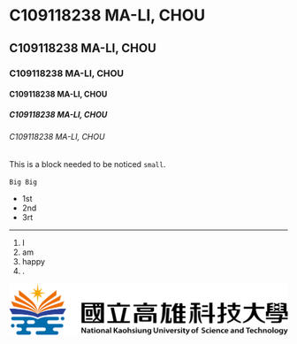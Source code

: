 # C109118238 MA-LI, CHOU
## C109118238 MA-LI, CHOU
### C109118238 MA-LI, CHOU
#### C109118238 MA-LI, CHOU
##### C109118238 MA-LI, CHOU
###### C109118238 MA-LI, CHOU

This is a block needed to be noticed `small`.

``
Big
Big
``

* 1st
* 2nd
* 3rt

---

1. I
2. am
3. happy
4. .

![NKUST](nkust.png "NKUST")
